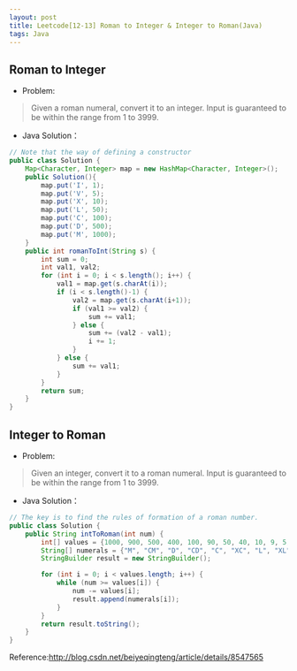 ```yaml
---
layout: post
title: Leetcode[12-13] Roman to Integer & Integer to Roman(Java)
tags: Java
---
```


## Roman to Integer
- Problem:

> Given a roman numeral, convert it to an integer.
Input is guaranteed to be within the range from 1 to 3999.

- Java Solution：

``` java
// Note that the way of defining a constructor
public class Solution {
    Map<Character, Integer> map = new HashMap<Character, Integer>();
	public Solution(){
		map.put('I', 1);
		map.put('V', 5);
		map.put('X', 10);
		map.put('L', 50);
		map.put('C', 100);
		map.put('D', 500);
		map.put('M', 1000);
	}
    public int romanToInt(String s) {
        int sum = 0;
		int val1, val2;
		for (int i = 0; i < s.length(); i++) {
			val1 = map.get(s.charAt(i));
			if (i < s.length()-1) {
				val2 = map.get(s.charAt(i+1));
				if (val1 >= val2) {
					sum += val1;
				} else {
					sum += (val2 - val1);
					i += 1;
				}
			} else {
				sum += val1;
			}			
		}
		return sum;
    }
}
```

## Integer to Roman

- Problem:
>Given an integer, convert it to a roman numeral.
Input is guaranteed to be within the range from 1 to 3999.

- Java Solution：

``` java
// The key is to find the rules of formation of a roman number.
public class Solution {
    public String intToRoman(int num) {
        int[] values = {1000, 900, 500, 400, 100, 90, 50, 40, 10, 9, 5, 4, 1};
        String[] numerals = {"M", "CM", "D", "CD", "C", "XC", "L", "XL", "X", "IX", "V", "IV", "I"};
        StringBuilder result = new StringBuilder();

        for (int i = 0; i < values.length; i++) {
            while (num >= values[i]) {
                num -= values[i];
                result.append(numerals[i]);
            }
        }  
        return result.toString();
    }
}
```

Reference:<http://blog.csdn.net/beiyeqingteng/article/details/8547565>
